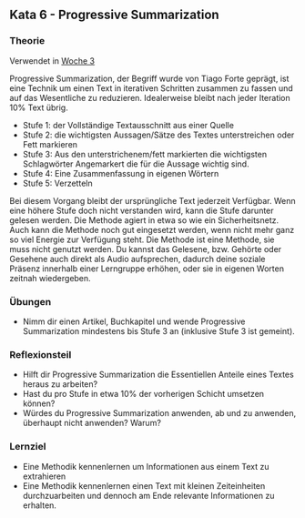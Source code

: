 ## Kata 6 - Progressive Summarization

### Theorie

Verwendet in [Woche 3](2-1-Woche-3.md)

Progressive Summarization, der Begriff wurde von Tiago Forte geprägt, ist eine Technik um einen Text in iterativen Schritten zusammen zu fassen und auf das Wesentliche zu reduzieren.
Idealerweise bleibt nach jeder Iteration 10% Text übrig.

* Stufe 1: der Vollständige Textausschnitt aus einer Quelle
* Stufe 2: die wichtigsten Aussagen/Sätze des Textes unterstreichen oder Fett markieren
* Stufe 3: Aus den unterstrichenem/fett markierten die wichtigsten Schlagwörter Angemarkert die für die Aussage wichtig sind.
* Stufe 4: Eine Zusammenfassung in eigenen Wörtern
* Stufe 5: Verzetteln

Bei diesem Vorgang bleibt der ursprüngliche Text jederzeit Verfügbar. Wenn eine höhere Stufe doch nicht verstanden wird, kann die Stufe darunter gelesen werden. Die Methode agiert in etwa so wie ein Sicherheitsnetz.
Auch kann die Methode noch gut eingesetzt werden, wenn nicht mehr ganz so viel Energie zur Verfügung steht.
Die Methode ist eine Methode, sie muss nicht genutzt werden. Du kannst das Gelesene, bzw. Gehörte oder Gesehene auch direkt als Audio aufsprechen, dadurch deine soziale Präsenz innerhalb einer Lerngruppe erhöhen, oder sie in eigenen Worten zeitnah wiedergeben.


### Übungen
- Nimm dir einen Artikel, Buchkapitel und wende Progressive Summarization mindestens bis Stufe 3 an (inklusive Stufe 3 ist gemeint).


### Reflexionsteil
- Hilft dir Progressive Summarization die Essentiellen Anteile eines Textes heraus zu arbeiten?
- Hast du pro Stufe in etwa 10% der vorherigen Schicht umsetzen können?
- Würdes du Progressive Summarization anwenden, ab und zu anwenden, überhaupt nicht anwenden? Warum?


### Lernziel
- Eine Methodik kennenlernen um Informationen aus einem Text zu extrahieren
- Eine Methodik kennenlernen einen Text mit kleinen Zeiteinheiten durchzuarbeiten und dennoch am Ende relevante Informationen zu erhalten.
<script src="https://giscus.app/client.js"
        data-repo="cogneon/lernos-zettelkasten"
        data-repo-id="R_kgDOI5YY1w"
        data-category="Announcements"
        data-category-id="DIC_kwDOI5YY184CUTx3"
        data-mapping="pathname"
        data-strict="0"
        data-reactions-enabled="1"
        data-emit-metadata="0"
        data-input-position="bottom"
        data-theme="light"
        data-lang="de"
        crossorigin="anonymous"
        async>
</script>
